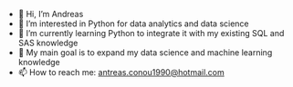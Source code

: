 - 👋 Hi, I’m Andreas
- 👀 I’m interested in Python for data analytics and data science
- 🌱 I’m currently learning Python to integrate it with my existing SQL and SAS knowledge
- 💞️ My main goal is to expand my data science and machine learning knowledge
- 📫 How to reach me: antreas.conou1990@hotmail.com

<!---
sonrok/sonrok is a ✨ special ✨ repository because its `README.md` (this file) appears on your GitHub profile.
You can click the Preview link to take a look at your changes.
--->
